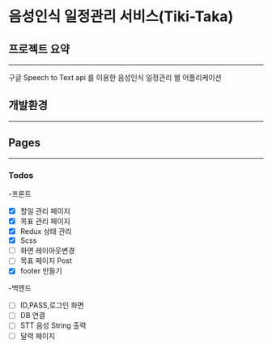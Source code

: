 # 음성인식 일정관리 서비스(Tiki-Taka)

## 프로젝트 요약

---

구글 Speech to Text api 를 이용한 음성인식 일정관리 웹 어플리케이션

## 개발환경

---

## Pages

---

### Todos
-프론트
- [x]  할일 관리 페이지
- [x]  목표 관리 페이지
- [x]  Redux 상태 관리
- [x]  Scss
- [ ]  화면 레이아웃변경
- [ ]  목표 페이지 Post
- [x]  footer 만들기

-백엔드
- [ ]  ID,PASS,로그인 화면
- [ ]  DB 연결
- [ ]  STT 음성 String 출력
- [ ]  달력 페이지